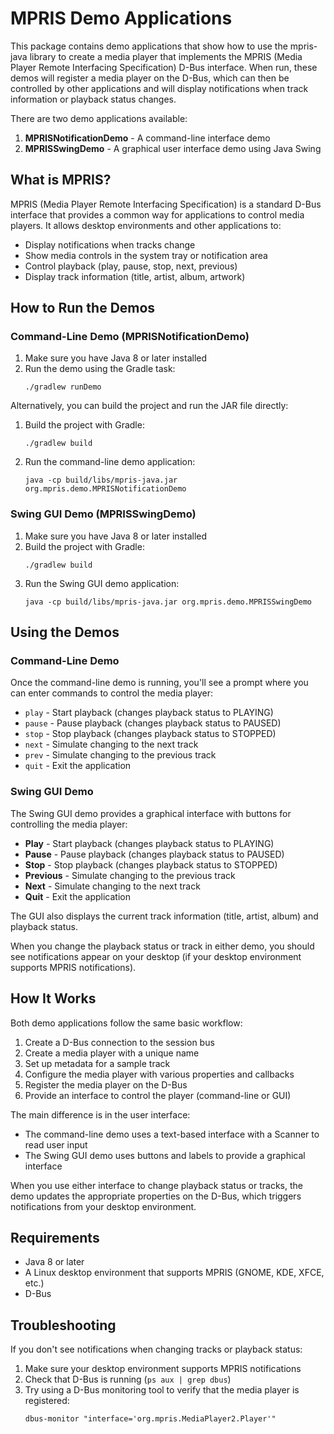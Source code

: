# MPRIS Demo Applications

This package contains demo applications that show how to use the mpris-java library to create a media player that implements the MPRIS (Media Player Remote Interfacing Specification) D-Bus interface. When run, these demos will register a media player on the D-Bus, which can then be controlled by other applications and will display notifications when track information or playback status changes.

There are two demo applications available:
1. **MPRISNotificationDemo** - A command-line interface demo
2. **MPRISSwingDemo** - A graphical user interface demo using Java Swing

## What is MPRIS?

MPRIS (Media Player Remote Interfacing Specification) is a standard D-Bus interface that provides a common way for applications to control media players. It allows desktop environments and other applications to:

- Display notifications when tracks change
- Show media controls in the system tray or notification area
- Control playback (play, pause, stop, next, previous)
- Display track information (title, artist, album, artwork)

## How to Run the Demos

### Command-Line Demo (MPRISNotificationDemo)

1. Make sure you have Java 8 or later installed
2. Run the demo using the Gradle task:
   ```
   ./gradlew runDemo
   ```

Alternatively, you can build the project and run the JAR file directly:
1. Build the project with Gradle:
   ```
   ./gradlew build
   ```
2. Run the command-line demo application:
   ```
   java -cp build/libs/mpris-java.jar org.mpris.demo.MPRISNotificationDemo
   ```

### Swing GUI Demo (MPRISSwingDemo)

1. Make sure you have Java 8 or later installed
2. Build the project with Gradle:
   ```
   ./gradlew build
   ```
3. Run the Swing GUI demo application:
   ```
   java -cp build/libs/mpris-java.jar org.mpris.demo.MPRISSwingDemo
   ```

## Using the Demos

### Command-Line Demo

Once the command-line demo is running, you'll see a prompt where you can enter commands to control the media player:

- `play` - Start playback (changes playback status to PLAYING)
- `pause` - Pause playback (changes playback status to PAUSED)
- `stop` - Stop playback (changes playback status to STOPPED)
- `next` - Simulate changing to the next track
- `prev` - Simulate changing to the previous track
- `quit` - Exit the application

### Swing GUI Demo

The Swing GUI demo provides a graphical interface with buttons for controlling the media player:

- **Play** - Start playback (changes playback status to PLAYING)
- **Pause** - Pause playback (changes playback status to PAUSED)
- **Stop** - Stop playback (changes playback status to STOPPED)
- **Previous** - Simulate changing to the previous track
- **Next** - Simulate changing to the next track
- **Quit** - Exit the application

The GUI also displays the current track information (title, artist, album) and playback status.

When you change the playback status or track in either demo, you should see notifications appear on your desktop (if your desktop environment supports MPRIS notifications).

## How It Works

Both demo applications follow the same basic workflow:

1. Create a D-Bus connection to the session bus
2. Create a media player with a unique name
3. Set up metadata for a sample track
4. Configure the media player with various properties and callbacks
5. Register the media player on the D-Bus
6. Provide an interface to control the player (command-line or GUI)

The main difference is in the user interface:
- The command-line demo uses a text-based interface with a Scanner to read user input
- The Swing GUI demo uses buttons and labels to provide a graphical interface

When you use either interface to change playback status or tracks, the demo updates the appropriate properties on the D-Bus, which triggers notifications from your desktop environment.

## Requirements

- Java 8 or later
- A Linux desktop environment that supports MPRIS (GNOME, KDE, XFCE, etc.)
- D-Bus

## Troubleshooting

If you don't see notifications when changing tracks or playback status:

1. Make sure your desktop environment supports MPRIS notifications
2. Check that D-Bus is running (`ps aux | grep dbus`)
3. Try using a D-Bus monitoring tool to verify that the media player is registered:
   ```
   dbus-monitor "interface='org.mpris.MediaPlayer2.Player'"
   ```
